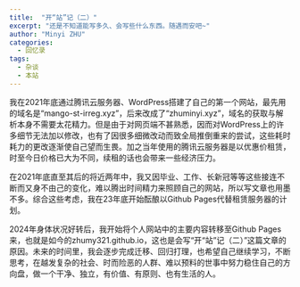 ```yaml
---
title:  "开“站”记（二）"
excerpt: "还是不知道能写多久、会写些什么东西。随遇而安吧~" 
author: "Minyi ZHU" 
categories: 
  - 回忆录
tags:
  - 杂谈
  - 本站
---
```

我在2021年底通过腾讯云服务器、WordPress搭建了自己的第一个网站，最先用的域名是“mango-st-irreg.xyz”，后来改成了“zhuminyi.xyz”，域名的获取与解析本身不需要太花精力。但是由于对网页端不甚熟悉，因而对WordPress上的许多细节无法加以修改，也有了因很多细微改动而致全局推倒重来的尝试，这些耗时耗力的更改逐渐使自己望而生畏。加之当年使用的腾讯云服务器是以优惠价租赁，时至今日价格已大为不同，续租的话也会带来一些经济压力。

在2021年底直至其后的将近两年中，我又因毕业、工作、长新冠等等这些接连不断而又身不由己的变化，难以腾出时间精力来照顾自己的网站，所以写文章也用墨不多。综合这些考虑，我在23年底开始酝酿以Github Pages代替租赁服务器的计划。

2024年身体状况好转后，我开始将个人网站中的主要内容转移至Github Pages来，也就是如今的zhumy321.github.io，这也是会写“开“站”记（二）”这篇文章的原因。未来的时间里，我会逐步完成迁移、回归打理，也希望自己继续学习，不断思考，在越发复杂的社会、时而险恶的人群、难以预料的世事中努力稳住自己的方向盘，做一个干净、独立，有价值、有原则、也有生活的人。

